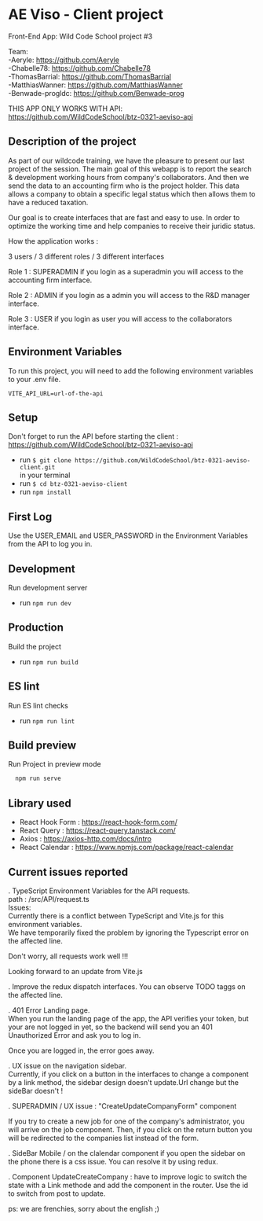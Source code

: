 # AE Viso - Client project

Front-End App: Wild Code School project #3

Team:  
 -Aeryle: https://github.com/Aeryle  
 -Chabelle78: https://github.com/Chabelle78  
 -ThomasBarrial: https://github.com/ThomasBarrial  
 -MatthiasWanner: https://github.com/MatthiasWanner  
 -Benwade-progldc: https://github.com/Benwade-prog

THIS APP ONLY WORKS WITH API: https://github.com/WildCodeSchool/btz-0321-aeviso-api

## Description of the project

As part of our wildcode training, we have the pleasure to present our last project of the session. The main goal of this webapp is to report the search & development working hours from company's collaborators. And then we send the data to an accounting firm who is the project holder. This data allows a company to obtain a specific legal status which then allows them to have a reduced taxation.

Our goal is to create interfaces that are fast and easy to use. In order to optimize the working time and help companies to receive their juridic status.

How the application works :

3 users / 3 different roles / 3 different interfaces

Role 1 : SUPERADMIN if you login as a superadmin you will access to the accounting firm interface.

Role 2 : ADMIN if you login as a admin you will access to the R&D manager interface.

Role 3 : USER if you login as user you will access to the collaborators interface.

## Environment Variables

To run this project, you will need to add the following environment variables to your .env file.

`VITE_API_URL=url-of-the-api`

## Setup

Don't forget to run the API before starting the client : https://github.com/WildCodeSchool/btz-0321-aeviso-api

- run `$ git clone https://github.com/WildCodeSchool/btz-0321-aeviso-client.git`  
  in your terminal
- run `$ cd btz-0321-aeviso-client`
- run `npm install `

## First Log

Use the USER_EMAIL and USER_PASSWORD in the Environment Variables from the API to log you in.

## Development

Run development server

- run `npm run dev`

## Production

Build the project

- run `npm run build`

## ES lint

Run ES lint checks

- run `npm run lint`

## Build preview

Run Project in preview mode

```bash
  npm run serve
```

## Library used

- React Hook Form : https://react-hook-form.com/
- React Query : https://react-query.tanstack.com/
- Axios : https://axios-http.com/docs/intro
- React Calendar : https://www.npmjs.com/package/react-calendar

## Current issues reported

. TypeScript Environment Variables for the API requests.  
path : /src/API/request.ts  
Issues:  
Currently there is a conflict between TypeScript and Vite.js for this environment variables.  
We have temporarily fixed the problem by ignoring the Typescript error on the affected line.

Don't worry, all requests work well !!!

Looking forward to an update from Vite.js

. Improve the redux dispatch interfaces. You can observe TODO taggs on the affected line.

. 401 Error Landing page.  
When you run the landing page of the app, the API verifies your token, but your are not logged in yet, so the backend will send you an 401 Unauthorized Error and ask you to log in.

Once you are logged in, the error goes away.

. UX issue on the navigation sidebar.  
Currently, if you click on a button in the interfaces to change a component by a link method, the sidebar design doesn't update.Url change but the sideBar doesn't !

. SUPERADMIN / UX issue : "CreateUpdateCompanyForm" component

If you try to create a new job for one of the company's administrator, you will arrive on the job component.
Then, if you click on the return button you will be redirected to the companies list instead of the form.

. SideBar Mobile / on the clalendar component if you open the sidebar on the phone there is a css issue. You can resolve it by using redux.

. Component UpdateCreateCompany : have to improve logic to switch the state with a Link methode and add the component in the router. Use the id to switch from post to update.

ps: we are frenchies, sorry about the english ;)
